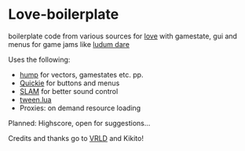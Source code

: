 Love-boilerplate
================

boilerplate code from various sources for [love](http://www.love2d.org) with gamestate, gui and menus for game jams like [ludum dare](http://www.ludumdare.com/compo/)

Uses the following:
* [hump](https://github.com/vrld) for vectors, gamestates etc. pp.
* [Quickie](https://github.com/vrld/Quickie) for buttons and menus
* [SLAM](https://github.com/vrld/Stuff/tree/master/slam) for better sound control
* [tween.lua](https://github.com/kikito/tween.lua)
* Proxies: on demand resource loading

Planned: Highscore, open for suggestions...

Credits and thanks go to [VRLD](https://github.com/vrld/) and Kikito!